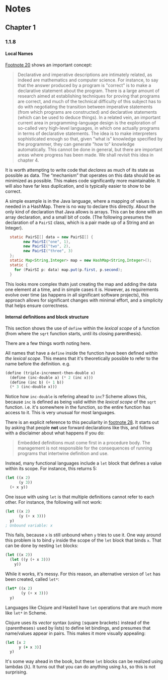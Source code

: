 # Notes
## Chapter 1
### 1.1.8
#### Local Names
[Footnote 20](https://mitpress.mit.edu/sicp/full-text/book/book-Z-H-10.html#footnote_Temp_32) shows an important concept:

> Declarative and imperative descriptions are intimately related, as indeed are mathematics and computer science. For instance, to say that the answer produced by a program is "correct" is to make a declarative statement about the program. There is a large amount of research aimed at establishing techniques for proving that programs are correct, and much of the technical difficulty of this subject has to do with negotiating the transition between imperative statements (from which programs are constructed) and declarative statements (which can be used to deduce things). In a related vein, an important current area in programming-language design is the exploration of so-called very high-level languages, in which one actually programs in terms of declarative statements. The idea is to make interpreters sophisticated enough so that, given "what is" knowledge specified by the programmer, they can generate "how to" knowledge automatically. This cannot be done in general, but there are important areas where progress has been made. We shall revisit this idea in chapter 4.

It is worth attempting to write code that _declares_ as much of its state as possible as data. The “mechanism” that operates on this data should be as minimized as possible. This makes code significantly more maintainable. It will also have far less duplication, and is typically easier to show to be correct.

A simple example is in the Java language, where a mapping of values is needed in a HashMap. There is no way to declare this directly. About the only kind of declaration that Java allows is arrays. This can be done with an array declaration, and a small bit of code. (The following presumes the declaration of a `PairSI` class, which is a pair made up of a String and an Integer).

```java
  static PairSI[] data = new PairSI[] {
        new PairSI("one", 1),
        new PairSI("two", 2),
        new PairSI("three", 3)
  };
  static Map<String,Integer> map = new HashMap<String,Integer>();
  static {
    for (PairSI p: data) map.put(p.first, p.second);
  }
```

This looks more complex thatn just creating the map and adding the data one element at a time, and in simple cases it is. However, as requirements evolve over time (as happens in all significant software projects), this approach allows for significant changes with minimal effort, and a simplicity that helps ensure correctness.

#### Internal definitions and block structure
This section shows the use of `define` within the _lexical scope_ of a function (from where the `sqrt` function starts, until its closing parenthesis).

There are a few things worth noting here.

All names that have a `define` inside the function have been defined _within the lexical scope_. This means that it's theoretically possible to refer to the name before the definition. e.g.

```scheme
(define (triple-increment-then-double x)
  (define (inc-double a) (* 2 (inc x)))
  (define (inc b) (+ 1 b))
  (* 3 (inc-double x)))
```
Notice how `inc-double` is refering ahead to `inc`? Scheme allows this, because `inc` is defined as being valid within the _lexical scope_ of the `sqrt` function. i.e. it's somewhere in the function, so the entire function has access to it. This is very unusual for most languages.

There is an explicit reference to this peculiarity in [footnote 28](https://mitpress.mit.edu/sicp/full-text/book/book-Z-H-10.html#footnote_Temp_45). It starts out by asking that people **not** use forward declarations like this, and follows with a disclaimer about what happens if you do:
> Embedded definitions must come first in a procedure body. The management is not responsible for the consequences of running programs that intertwine definition and use.

Instead, many functional languages include a `let` block that defines a value within its scope. For 
instance, this returns 5:

```scheme
(let ((x 2)
      (y 3))
  (+ x y))
```
One issue with using `let` is that multiple definitions cannot refer to each other. For instance, the following will not work:

```scheme
(let ((x 2)
      (y (+ x 3)))
  y)
; Unbound variable: x
```

This fails, because `x` is still unbound when `y` tries to use it. One way around this problem is to bind `y` inside the scope of the `let` block that binds `x`. That can be done by nesting `let` blocks:

```scheme
(let ((x 2))
  (let ((y (+ x 3)))
    y))
```

While it works, it's messy. For this reason, an alternative version of `let` has been created, called `let*`:

```scheme
(let* ((x 2)
       (y (+ x 3)))
  y)
```

Languages like Clojure and Haskell have `let` operations that are much more like `let*` in Scheme.

Clojure uses its _vector_ syntax (using `[`square brackets`]` instead of the `(`parentheses`)` used by lists) to define let bindings, and presumes that name/values appear in pairs. This makes it more visually appealing:

```clojure
(let [x 2
      y (+ x 3)]
  y)
```

It's some way ahead in the book, but these `let` blocks can be realized using lambdas (&lambda;). It turns out that you can do anything using &lambda;s, so this is not surprising.
